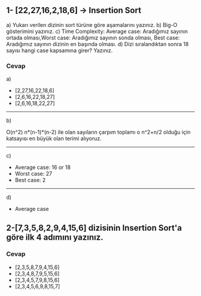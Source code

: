 ## 1- [22,27,16,2,18,6] -> Insertion Sort

a) Yukarı verilen dizinin sort türüne göre aşamalarını yazınız.
b) Big-O gösterimini yazınız.
c) Time Complexity: Average case: Aradığımız sayının ortada olması,Worst case: Aradığımız sayının sonda olması, Best case: Aradığımız sayının dizinin en başında olması.
d) Dizi sıralandıktan sonra 18 sayısı hangi case kapsamına girer? Yazınız.

### Cevap 

a)

*   [2,27,16,22,18,6]
*   [2,6,16,22,18,27]
*   [2,6,16,18,22,27]

---

b)

O(n^2) n*(n-1)*(n-2) ile olan sayıların çarpım toplamı o n^2+n/2 olduğu için katsayısı en büyük olan terimi alıyoruz.

---

c)

* Average case: 16 or 18
* Worst case: 27
* Best case: 2

---

d)

* Average case 

## 2-[7,3,5,8,2,9,4,15,6] dizisinin Insertion Sort'a göre ilk 4 adımını yazınız. 

### Cevap

*    [2,3,5,8,7,9,4,15,6]
*    [2,3,4,8,7,9,5,15,6]
*    [2,3,4,5,7,9,8,15,6]
*    [2,3,4,5,6,9,8,15,7]
